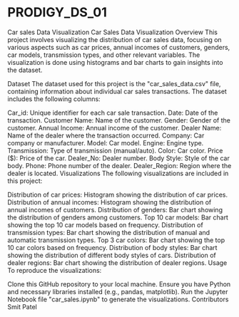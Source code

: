 # PRODIGY_DS_01
Car sales Data Visualization
Car Sales Data Visualization
Overview
This project involves visualizing the distribution of car sales data, focusing on various aspects such as car prices, annual incomes of customers, genders, car models, transmission types, and other relevant variables. The visualization is done using histograms and bar charts to gain insights into the dataset.

Dataset
The dataset used for this project is the "car_sales_data.csv" file, containing information about individual car sales transactions. The dataset includes the following columns:

Car_id: Unique identifier for each car sale transaction.
Date: Date of the transaction.
Customer Name: Name of the customer.
Gender: Gender of the customer.
Annual Income: Annual income of the customer.
Dealer Name: Name of the dealer where the transaction occurred.
Company: Car company or manufacturer.
Model: Car model.
Engine: Engine type.
Transmission: Type of transmission (manual/auto).
Color: Car color.
Price ($): Price of the car.
Dealer_No: Dealer number.
Body Style: Style of the car body.
Phone: Phone number of the dealer.
Dealer_Region: Region where the dealer is located.
Visualizations
The following visualizations are included in this project:

Distribution of car prices: Histogram showing the distribution of car prices.
Distribution of annual incomes: Histogram showing the distribution of annual incomes of customers.
Distribution of genders: Bar chart showing the distribution of genders among customers.
Top 10 car models: Bar chart showing the top 10 car models based on frequency.
Distribution of transmission types: Bar chart showing the distribution of manual and automatic transmission types.
Top 3 car colors: Bar chart showing the top 10 car colors based on frequency.
Distribution of body styles: Bar chart showing the distribution of different body styles of cars.
Distribution of dealer regions: Bar chart showing the distribution of dealer regions.
Usage
To reproduce the visualizations:

Clone this GitHub repository to your local machine.
Ensure you have Python and necessary libraries installed (e.g., pandas, matplotlib).
Run the Jupyter Notebook file "car_sales.ipynb" to generate the visualizations.
Contributors
Smit Patel
